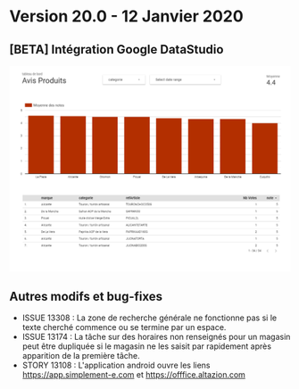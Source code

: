 # Version 20.0 - 12 Janvier 2020



## [BETA] Intégration Google DataStudio

![Exemple de stats Google DataStudio](images/20_0_GoogleDataStudio-1.PNG)


## Autres modifs et bug-fixes

- ISSUE 13308 : La zone de recherche générale ne fonctionne pas si le texte cherché commence ou se termine par un espace.
- ISSUE 13174 : La tâche sur des horaires non renseignés pour un magasin peut être dupliquée si le magasin ne les saisit par rapidement après apparition de la première tâche.
- STORY 13108 : L'application android ouvre les liens https://app.simplement-e.com et https://offfice.altazion.com
